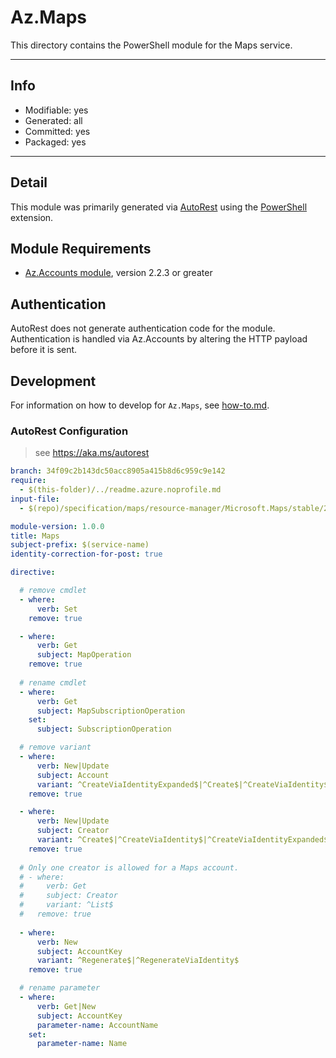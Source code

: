 <!-- region Generated -->
# Az.Maps
This directory contains the PowerShell module for the Maps service.

---

## Info
- Modifiable: yes
- Generated: all
- Committed: yes
- Packaged: yes

---
## Detail
This module was primarily generated via [AutoRest](https://github.com/Azure/autorest) using the [PowerShell](https://github.com/Azure/autorest.powershell) extension.

## Module Requirements
- [Az.Accounts module](https://www.powershellgallery.com/packages/Az.Accounts/), version 2.2.3 or greater

## Authentication
AutoRest does not generate authentication code for the module. Authentication is handled via Az.Accounts by altering the HTTP payload before it is sent.

## Development
For information on how to develop for `Az.Maps`, see [how-to.md](how-to.md).
<!-- endregion -->

### AutoRest Configuration
> see https://aka.ms/autorest

``` yaml
branch: 34f09c2b143dc50acc8905a415b8d6c959c9e142
require:
  - $(this-folder)/../readme.azure.noprofile.md
input-file:
  - $(repo)/specification/maps/resource-manager/Microsoft.Maps/stable/2021-02-01/maps-management.json

module-version: 1.0.0
title: Maps
subject-prefix: $(service-name)
identity-correction-for-post: true

directive:

  # remove cmdlet
  - where:
      verb: Set
    remove: true

  - where: 
      verb: Get
      subject: MapOperation
    remove: true
  
  # rename cmdlet
  - where:
      verb: Get
      subject: MapSubscriptionOperation
    set:
      subject: SubscriptionOperation

  # remove variant
  - where:
      verb: New|Update
      subject: Account
      variant: ^CreateViaIdentityExpanded$|^Create$|^CreateViaIdentity$|^Update$|^UpdateViaIdentity$
    remove: true

  - where:
      verb: New|Update
      subject: Creator
      variant: ^Create$|^CreateViaIdentity$|^CreateViaIdentityExpanded$|^Update$|^UpdateViaIdentity$
    remove: true
  
  # Only one creator is allowed for a Maps account.
  # - where:
  #     verb: Get
  #     subject: Creator
  #     variant: ^List$
  #   remove: true
  
  - where:
      verb: New
      subject: AccountKey
      variant: ^Regenerate$|^RegenerateViaIdentity$
    remove: true

  # rename parameter
  - where:
      verb: Get|New
      subject: AccountKey
      parameter-name: AccountName 
    set:
      parameter-name: Name
```
